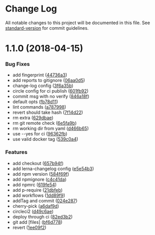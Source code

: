 # Change Log

All notable changes to this project will be documented in this file. See [standard-version](https://github.com/conventional-changelog/standard-version) for commit guidelines.

<a name="1.1.0"></a>
# 1.1.0 (2018-04-15)


### Bug Fixes

* add fingerprint ([44736a3](https://github.com/DavideDaniel/oss-projects/commit/44736a3))
* add reports to gitignore ([06aa0d5](https://github.com/DavideDaniel/oss-projects/commit/06aa0d5))
* change-log config ([3f6a35b](https://github.com/DavideDaniel/oss-projects/commit/3f6a35b))
* circle config for ci publish ([601fb92](https://github.com/DavideDaniel/oss-projects/commit/601fb92))
* commit msg with no verify ([846a18f](https://github.com/DavideDaniel/oss-projects/commit/846a18f))
* default opts ([fb78d11](https://github.com/DavideDaniel/oss-projects/commit/fb78d11))
* lint commands ([a787998](https://github.com/DavideDaniel/oss-projects/commit/a787998))
* revert should take hash ([7f14d22](https://github.com/DavideDaniel/oss-projects/commit/7f14d22))
* rm extra ([629dbae](https://github.com/DavideDaniel/oss-projects/commit/629dbae))
* rm git remote check ([6e5fa9b](https://github.com/DavideDaniel/oss-projects/commit/6e5fa9b))
* rm working dir from yaml ([d466b65](https://github.com/DavideDaniel/oss-projects/commit/d466b65))
* use --yes for ci ([96362fb](https://github.com/DavideDaniel/oss-projects/commit/96362fb))
* use valid docker tag ([539c0a4](https://github.com/DavideDaniel/oss-projects/commit/539c0a4))


### Features

* add checkout ([657b94f](https://github.com/DavideDaniel/oss-projects/commit/657b94f))
* add lerna-changelog config ([e5e54b3](https://github.com/DavideDaniel/oss-projects/commit/e5e54b3))
* add npm version ([584f69f](https://github.com/DavideDaniel/oss-projects/commit/584f69f))
* add npmignore ([c4c41da](https://github.com/DavideDaniel/oss-projects/commit/c4c41da))
* add npmrc ([619fe54](https://github.com/DavideDaniel/oss-projects/commit/619fe54))
* add p-require ([21dbfeb](https://github.com/DavideDaniel/oss-projects/commit/21dbfeb))
* add workflows ([1dd89f9](https://github.com/DavideDaniel/oss-projects/commit/1dd89f9))
* addTag and commit ([024e287](https://github.com/DavideDaniel/oss-projects/commit/024e287))
* cherry-pick ([a6daf9d](https://github.com/DavideDaniel/oss-projects/commit/a6daf9d))
* circleci2 ([d49c6ae](https://github.com/DavideDaniel/oss-projects/commit/d49c6ae))
* deploy through ci ([82ed3b2](https://github.com/DavideDaniel/oss-projects/commit/82ed3b2))
* git add [files] ([bf6d778](https://github.com/DavideDaniel/oss-projects/commit/bf6d778))
* revert ([1ee09f2](https://github.com/DavideDaniel/oss-projects/commit/1ee09f2))
